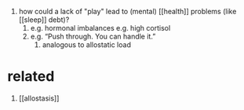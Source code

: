 1. how could a lack of "play" lead to (mental) [[health]] problems (like [[sleep]] debt)?
	1. e.g. hormonal imbalances e.g. high cortisol
	2. e.g. “Push through. You can handle it.”
		1. analogous to allostatic load
# related
1. [[allostasis]]